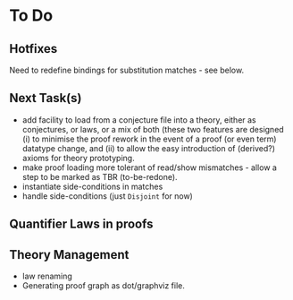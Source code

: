 # To Do

## Hotfixes

Need to redefine bindings for substitution matches - see below.

## Next Task(s)

* add facility to load from a conjecture file into a theory, either as conjectures, or laws, or a mix of both (these two features are designed (i) to minimise the proof rework in the event of a proof (or even term) datatype change, and (ii) to allow the easy introduction of (derived?) axioms for theory prototyping.
* make proof loading more tolerant of read/show mismatches - allow a step to be marked as TBR (to-be-redone).
* instantiate side-conditions in matches
* handle side-conditions (just `Disjoint` for now)

## Quantifier Laws in proofs

## Theory Management

* law renaming
* Generating proof graph as dot/graphviz file.
